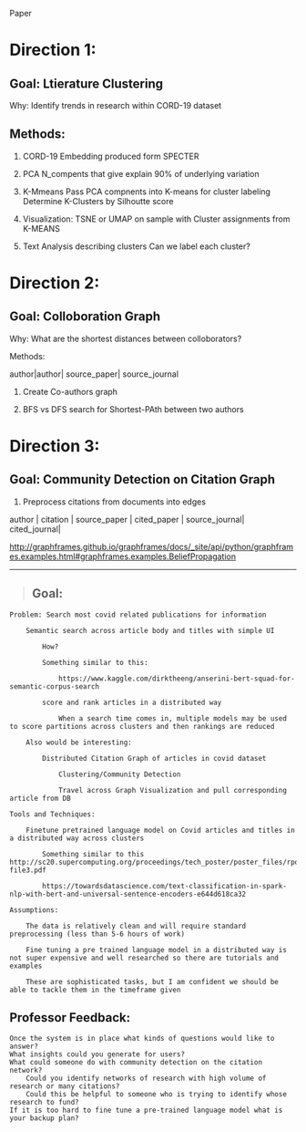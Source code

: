 Paper

# Direction 1: 

Goal: Ltierature Clustering 
-----------------------
Why: Identify trends in research within CORD-19 dataset

Methods: 
-------------------
1. CORD-19 Embedding 
    produced form SPECTER

2. PCA 
    N_compents that give explain 90% of underlying variation 

3. K-Mmeans
    Pass PCA compnents into K-means for cluster labeling 
    Determine K-Clusters by Silhoutte score

4. Visualization: 
    TSNE or UMAP on sample with Cluster assignments from K-MEANS
    
5. Text Analysis describing clusters
   Can we label each cluster? 
    


# Direction 2: 

Goal: Colloboration Graph
-----------------------------
Why: What are the shortest distances between colloborators? 

Methods: 

author|author| source_paper| source_journal 

1. Create Co-authors graph 

2. BFS vs DFS search for Shortest-PAth between two authors 



# Direction 3: 

Goal: Community Detection on Citation Graph 
--------------------------------
1. Preprocess citations from documents into edges 

author | citation | source_paper | cited_paper | source_journal| cited_journal| 


http://graphframes.github.io/graphframes/docs/_site/api/python/graphframes.examples.html#graphframes.examples.BeliefPropagation









------------------------------------------------------------------------------------------------------------------------------------------------------------

> ## Goal: 

    Problem: Search most covid related publications for information 

        Semantic search across article body and titles with simple UI 

            How?

            Something similar to this:

                https://www.kaggle.com/dirktheeng/anserini-bert-squad-for-semantic-corpus-search

            score and rank articles in a distributed way 

                When a search time comes in, multiple models may be used to score partitions across clusters and then rankings are reduced

        Also would be interesting:

            Distributed Citation Graph of articles in covid dataset 

                Clustering/Community Detection 

                Travel across Graph Visualization and pull corresponding article from DB

    Tools and Techniques:

        Finetune pretrained language model on Covid articles and titles in a distributed way across clusters

            Something similar to this http://sc20.supercomputing.org/proceedings/tech_poster/poster_files/rpost111s2-file3.pdf

            https://towardsdatascience.com/text-classification-in-spark-nlp-with-bert-and-universal-sentence-encoders-e644d618ca32

    Assumptions:

        The data is relatively clean and will require standard preprocessing (less than 5-6 hours of work) 

        Fine tuning a pre trained language model in a distributed way is not super expensive and well researched so there are tutorials and examples

        These are sophisticated tasks, but I am confident we should be able to tackle them in the timeframe given 
        
        
        
        


## Professor Feedback: 



    Once the system is in place what kinds of questions would like to answer?
    What insights could you generate for users?
    What could someone do with community detection on the citation network?
        Could you identify networks of research with high volume of research or many citations?
        Could this be helpful to someone who is trying to identify whose research to fund?
    If it is too hard to fine tune a pre-trained language model what is your backup plan?
